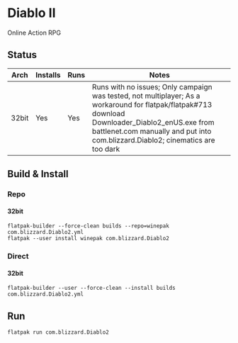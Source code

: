 # Diablo II
Online Action RPG

## Status

| Arch  | Installs | Runs | Notes |
| ----- | -------- | ---- | ----- |
| 32bit | Yes      | Yes  | Runs with no issues; Only campaign was tested, not multiplayer; As a workaround for flatpak/flatpak#713 download Downloader_Diablo2_enUS.exe from battlenet.com manually and put into com.blizzard.Diablo2; cinematics are too dark |

## Build & Install
### Repo
#### 32bit

    flatpak-builder --force-clean builds --repo=winepak com.blizzard.Diablo2.yml
    flatpak --user install winepak com.blizzard.Diablo2

### Direct
#### 32bit

    flatpak-builder --user --force-clean --install builds com.blizzard.Diablo2.yml

## Run

    flatpak run com.blizzard.Diablo2

